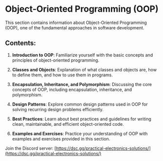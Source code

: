 # Object-Oriented Programming (OOP)

This section contains information about Object-Oriented Programming (OOP), one of the fundamental approaches in software development.

## Contents:

1. **Introduction to OOP**: Familiarize yourself with the basic concepts and principles of object-oriented programming.

2. **Classes and Objects**: Explanation of what classes and objects are, how to define them, and how to use them in programs.

3. **Encapsulation, Inheritance, and Polymorphism**: Discussing the core concepts of OOP, including encapsulation, inheritance, and polymorphism.

4. **Design Patterns**: Explore common design patterns used in OOP for solving recurring design problems efficiently.

5. **Best Practices**: Learn about best practices and guidelines for writing clean, maintainable, and efficient object-oriented code.

6. **Examples and Exercises**: Practice your understanding of OOP with examples and exercises provided in this section.

Join the Discord server: [https://dsc.gg/practical-electronics-solutions/](https://dsc.gg/practical-electronics-solutions/)
